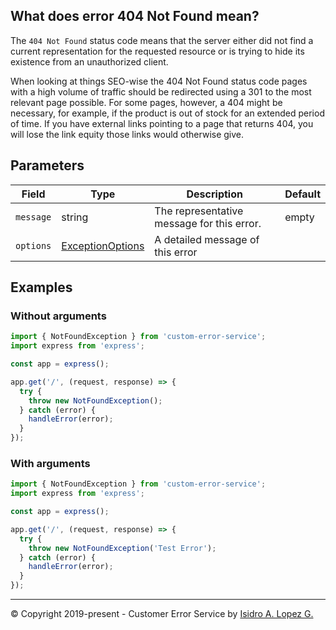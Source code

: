 ## What does error 404 Not Found mean?

The `404 Not Found` status code means that the server either did not find a current representation for the requested resource or is trying to hide its existence from an unauthorized client.

When looking at things SEO-wise the 404 Not Found status code pages with a high volume of traffic should be redirected using a 301 to the most relevant page possible. For some pages, however, a 404 might be necessary, for example, if the product is out of stock for an extended period of time. If you have external links pointing to a page that returns 404, you will lose the link equity those links would otherwise give.

## Parameters

| Field     | Type                                                             | Description                                | Default |
|-----------|------------------------------------------------------------------|--------------------------------------------|---------|
| `message` | string                                                           | The representative message for this error. | empty   |
| `options` | [ExceptionOptions](../interfaces/exception-options.interface.md) | A detailed message of this error           |         |

## Examples

### Without arguments

```typescript
import { NotFoundException } from 'custom-error-service';
import express from 'express';

const app = express();

app.get('/', (request, response) => {
  try {
    throw new NotFoundException();
  } catch (error) {
    handleError(error);
  }
});
```

### With arguments

```typescript
import { NotFoundException } from 'custom-error-service';
import express from 'express';

const app = express();

app.get('/', (request, response) => {
  try {
    throw new NotFoundException('Test Error');
  } catch (error) {
    handleError(error);
  }
});
```

---

&copy; Copyright 2019-present - Customer Error Service by [Isidro A. Lopez G.](https://ialopezg.com/)
